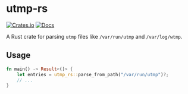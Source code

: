 # utmp-rs

[![Crates.io](https://img.shields.io/crates/v/utmp-rs.svg)](https://crates.io/crates/utmp-rs)
[![Docs](https://docs.rs/utmp-rs/badge.svg)](https://docs.rs/utmp-rs)

<!-- cargo-sync-readme start -->

A Rust crate for parsing `utmp` files like `/var/run/utmp` and `/var/log/wtmp`.

## Usage

```rust
fn main() -> Result<()> {
    let entries = utmp_rs::parse_from_path("/var/run/utmp")?;
    // ...
}
```

<!-- cargo-sync-readme end -->
